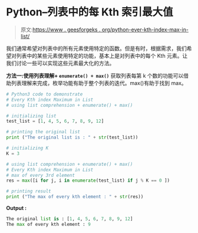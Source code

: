 # Python–列表中的每 Kth 索引最大值

> 原文:[https://www . geesforgeks . org/python-ever-kth-index-max-in-list/](https://www.geeksforgeeks.org/python-every-kth-index-maximum-in-list/)

我们通常希望对列表中的所有元素使用特定的函数。但是有时，根据需求，我们希望对列表中的某些元素使用特定的功能，基本上是对列表中的每个 Kth 元素。让我们讨论一些可以实现这些元素最大化的方法。

**方法一:使用列表理解+ `enumerate() + max()`**
获取列表每第 k 个数的功能可以借助列表理解来完成，枚举功能有助于整个列表的迭代。max()有助于找到 max。

```py
# Python3 code to demonstrate
# Every Kth index Maximum in List
# using list comprehension + enumerate() + max()

# initializing list 
test_list = [1, 4, 5, 6, 7, 8, 9, 12]

# printing the original list
print ("The original list is : " + str(test_list))

# initializing K 
K = 3

# using list comprehension + enumerate() + max()
# Every Kth index Maximum in List
# max of every 3rd element
res = max([i for j, i in enumerate(test_list) if j % K == 0 ])

# printing result
print ("The max of every kth element : " + str(res))
```

**Output :**

```py
The original list is : [1, 4, 5, 6, 7, 8, 9, 12]
The max of every kth element : 9

```